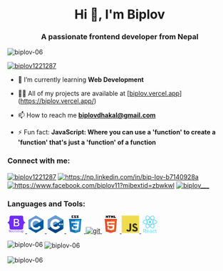 <h1 align="center">Hi 👋, I'm Biplov</h1>
<h3 align="center">A passionate frontend developer from Nepal</h3>

<p align="left"> <img src="https://komarev.com/ghpvc/?username=biplov-06&label=Profile%20views&color=0e75b6&style=flat" alt="biplov-06" /> </p>

<p align="left"> <a href="https://twitter.com/biplov1221287" target="blank"><img src="https://img.shields.io/twitter/follow/biplov1221287?logo=twitter&style=for-the-badge" alt="biplov1221287" /></a> </p>

- 🌱 I’m currently learning **Web Development**

- 👨‍💻 All of my projects are available at [[biplov.vercel.app](biplov.vercel.app)](https://biplov.vercel.app/)

- 📫 How to reach me **biplovdhakal@gmail.com**

- ⚡ Fun fact:  **JavaScript: Where you can use a 'function' to create a 'function' that's just a 'function' of a function**

<h3 align="left">Connect with me:</h3>
<p align="left">
<a href="https://twitter.com/biplov1221287" target="blank"><img align="center" src="https://raw.githubusercontent.com/rahuldkjain/github-profile-readme-generator/master/src/images/icons/Social/twitter.svg" alt="biplov1221287" height="30" width="40" /></a>
<a href="https://linkedin.com/in/bip-lov-b7140928a" target="blank"><img align="center" src="https://raw.githubusercontent.com/rahuldkjain/github-profile-readme-generator/master/src/images/icons/Social/linked-in-alt.svg" alt="https://np.linkedin.com/in/bip-lov-b7140928a" height="30" width="40" /></a>
<a href="https://www.facebook.com/biplov11?mibextid=zbwkwl" target="blank"><img align="center" src="https://raw.githubusercontent.com/rahuldkjain/github-profile-readme-generator/master/src/images/icons/Social/facebook.svg" alt="https://www.facebook.com/biplov11?mibextid=zbwkwl" height="30" width="40" /></a>
<a href="https://instagram.com/biplov___" target="blank"><img align="center" src="https://raw.githubusercontent.com/rahuldkjain/github-profile-readme-generator/master/src/images/icons/Social/instagram.svg" alt="biplov___" height="30" width="40" /></a>
</p>

<h3 align="left">Languages and Tools:</h3>
<p align="left"> <a href="https://getbootstrap.com" target="_blank" rel="noreferrer"> <img src="https://raw.githubusercontent.com/devicons/devicon/master/icons/bootstrap/bootstrap-plain-wordmark.svg" alt="bootstrap" width="40" height="40"/> </a> <a href="https://www.cprogramming.com/" target="_blank" rel="noreferrer"> <img src="https://raw.githubusercontent.com/devicons/devicon/master/icons/c/c-original.svg" alt="c" width="40" height="40"/> </a> <a href="https://www.w3schools.com/cpp/" target="_blank" rel="noreferrer"> <img src="https://raw.githubusercontent.com/devicons/devicon/master/icons/cplusplus/cplusplus-original.svg" alt="cplusplus" width="40" height="40"/> </a> <a href="https://www.w3schools.com/css/" target="_blank" rel="noreferrer"> <img src="https://raw.githubusercontent.com/devicons/devicon/master/icons/css3/css3-original-wordmark.svg" alt="css3" width="40" height="40"/> </a> <a href="https://git-scm.com/" target="_blank" rel="noreferrer"> <img src="https://www.vectorlogo.zone/logos/git-scm/git-scm-icon.svg" alt="git" width="40" height="40"/> </a> <a href="https://www.w3.org/html/" target="_blank" rel="noreferrer"> <img src="https://raw.githubusercontent.com/devicons/devicon/master/icons/html5/html5-original-wordmark.svg" alt="html5" width="40" height="40"/> </a> <a href="https://developer.mozilla.org/en-US/docs/Web/JavaScript" target="_blank" rel="noreferrer"> <img src="https://raw.githubusercontent.com/devicons/devicon/master/icons/javascript/javascript-original.svg" alt="javascript" width="40" height="40"/> </a> <a href="https://reactjs.org/" target="_blank" rel="noreferrer"> <img src="https://raw.githubusercontent.com/devicons/devicon/master/icons/react/react-original-wordmark.svg" alt="react" width="40" height="40"/> </a> </p>

<p><img align="left" src="https://github-readme-stats.vercel.app/api/top-langs?username=biplov-06&show_icons=true&theme=dark&locale=en&layout=compact" alt="biplov-06" /></p>

<p>&nbsp;<img align="center" src="https://github-readme-stats.vercel.app/api?username=biplov-06&show_icons=true&theme=dark&bg_color=071900&locale=en" alt="biplov-06" /></p>

<p><img align="center" src="https://github-readme-streak-stats.herokuapp.com/?user=biplov-06&theme=dark" alt="biplov-06" /></p>

